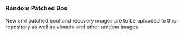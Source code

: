 ### Random Patched Boo
New and patched boot and recovery images are to be uploaded to this repository as well as vbmeta and other random images
